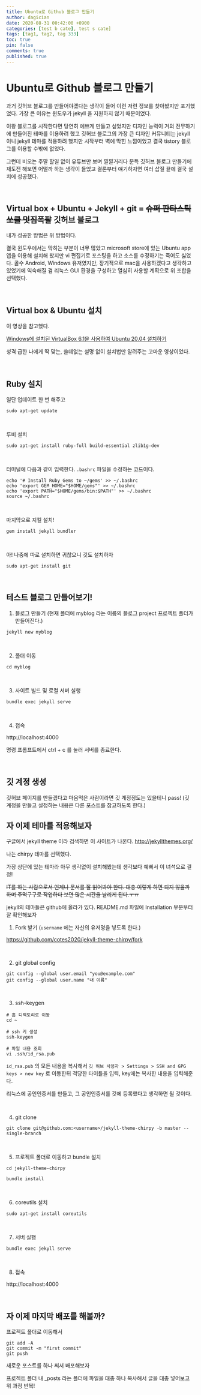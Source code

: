 ```yaml
---
title: Ubuntu로 Github 블로그 만들기
author: dagician
date: 2020-08-31 00:42:00 +0900
categories: [test b cate], test s cate]
tags: [tag1, tag2, tag 333]
toc: true
pin: false
comments: true
published: true
---
```


# Ubuntu로 Github 블로그 만들기

과거 깃허브 블로그를 만들어야겠다는 생각이 들어 이런 저런 정보를 찾아봤지만 포기했었다.  가장 큰 이유는 윈도우가 jekyll 을 지원하지 않기 때문이었다.  

이왕 블로그를 시작한다면 당연히 예쁘게 만들고 싶었지만 디자인 능력이 거의 전무하기에 만들어진 테마를 이용하려 했고 깃허브 블로그의 가장 큰 디자인 커뮤니티는 jekyll 이니 jekyll 테마를 적용하려 했지만 시작부터 벽에 막힌 느낌이었고 결국 tistory 블로그를 이용할 수밖에 없었다.

그런데 비오는 주말 할일 없이 유튜브만 보며 낄낄거리다 문득 깃허브 블로그 만들기에 재도전 해보면 어떨까 하는 생각이 들었고 결론부터 얘기하자면 여러 삽질 끝에 결국 설치에 성공했다.

<br>

## Virtual box + Ubuntu + Jekyll + git = ~~슈퍼 판타스틱 쏘쿨 멋짐폭팔~~ 깃허브 블로그

내가 성공한 방법은 위 방법이다.

결국 윈도우에서는 막히는 부분이 너무 많았고 microsoft store에 있는 Ubuntu app 앱을 이용해 설치해 봤지만 vi 편집기로 포스팅을 하고 소스를 수정하기는 죽어도 싫었다.  골수 Android, Windows 유저였지만, 장기적으로 mac을 사용하겠다고 생각하고 있었기에 익숙해질 겸 리눅스 GUI 환경을 구성하고 열심히 사용할 계획으로 위 조합을 선택했다.

<br>

## Virtual box & Ubuntu 설치

이 영상을 참고했다.

[Windows에 설치된 VirtualBox 6.1을 사용하여 Ubuntu 20.04 설치하기](https://www.youtube.com/watch?v=gj1sU2Qs9y4)

성격 급한 나에게 딱 맞는, 쓸데없는 설명 없이 설치법만 알려주는 고마운 영상이었다.


<br>

## Ruby 설치

일단 업데이트 한 번 해주고

```
sudo apt-get update
```

<br>


루비 설치

```
sudo apt-get install ruby-full build-essential zlib1g-dev
```

<br>


터미널에 다음과 같이 입력한다. `.bashrc` 파일을 수정하는 코드이다.

```
echo '# Install Ruby Gems to ~/gems' >> ~/.bashrc
echo 'export GEM_HOME="$HOME/gems"' >> ~/.bashrc
echo 'export PATH="$HOME/gems/bin:$PATH"' >> ~/.bashrc
source ~/.bashrc
```

<br>

마지막으로 지킬 설치!

```
gem install jekyll bundler
```

<br>

아! 나중에 따로 설치하면 귀찮으니 깃도 설치하자

```
sudo apt-get install git
```

<br>

## 테스트 블로그 만들어보기!

1. 블로그 만들기 (현재 폴더에 myblog 라는 이름의 블로그 project 프로젝트 폴더가 만들어진다.)

```
jekyll new myblog
```

<br>

2. 폴더 이동

```
cd myblog
```

<br>

3. 사이트 빌드 및 로컬 서버 실행

```
bundle exec jekyll serve
```

<br>

4. 접속

http://localhost:4000

명령 프롬프트에서 ctrl + c 를 눌러 서버를 종료한다.

<br>

## 깃 계정 생성

깃허브 페이지를 만들겠다고 마음먹은 사람이라면 깃 계정정도는 있을테니 pass!
(깃 계정을 만들고 설정하는 내용은 다른 포스트를 참고하도록 한다.)

## 자 이제 테마를 적용해보자

구글에서 jekyll theme 이라 검색하면 이 사이트가 나온다.
http://jekyllthemes.org/


나는 chirpy 테마를 선택했다.

가장 상단에 있는 테마라 아무 생각없이 설치해봤는데 생각보다 예뻐서 이 녀석으로 결정!


~~IT를 하는 사람으로서 언제나 문서를 잘 읽어봐야 한다. 대충 이렇게 하면 되지 않을까 하며 주먹구구로 작업하다 보면 많은 시간을 날리게 된다.ㅜㅠ~~

jekyll의 테마들은 github에 올라가 있다. README.md 파일에 Installation 부분부터 잘 확인해보자

1. Fork 받기 (`username` 에는 자신의 유저명을 넣도록 한다.)

https://github.com/cotes2020/jekyll-theme-chirpy/fork

<br>

2. git global config

```
git config --global user.email "you@example.com"
git config --global user.name "내 이름"
```

<br>

3. ssh-keygen

```
# 홈 디렉토리로 이동
cd ~

# ssh 키 생성
ssh-keygen

# 파일 내용 조회
vi .ssh/id_rsa.pub
```
`id_rsa.pub` 의 모든 내용을 복사해서 `깃 허브 사용자 > Settings > SSH and GPG keys > new key` 로 이동한뒤 적당한 타이틀을 입력, key에는 복사한 내용을 입력해준다.

리눅스에 공인인증서를 만들고, 그 공인인증서를 깃에 등록했다고 생각하면 될 것이다.

<br>

4. git clone

```
git clone git@github.com:<username>/jekyll-theme-chirpy -b master --single-branch
```

<br>

5. 프로젝트 폴더로 이동하고 bundle 설치

```
cd jekyll-theme-chirpy

bundle install
```

<br>

6. coreutils 설치

```
sudo apt-get install coreutils
```

<br>

7. 서버 실행

```
bundle exec jekyll serve
```

<br>

8. 접속

http://localhost:4000

<br>

## 자 이제 마지막 배포를 해볼까?

프로젝트 폴더로 이동해서

```
git add -A
git commit -m "first commit"
git push
```

새로운 포스트를 하나 써서 배포해보자

프로젝트 폴더 내 _posts 라는 폴더에 파일을 대충 하나 복사해서 글을 대충 넣어보고 위 과정 반복!


